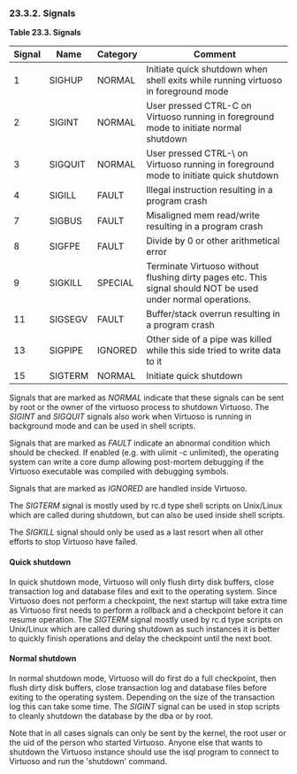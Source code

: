 <div id="signalsandexitcodess" class="section">

<div class="titlepage">

<div>

<div>

### 23.3.2. Signals

</div>

</div>

</div>

<div id="id76873" class="decimalstyle">

**Table 23.3. Signals**

<div class="decimalstyle-contents">

| Signal | Name    | Category | Comment                                                                                                      |
|:-------|---------|----------|--------------------------------------------------------------------------------------------------------------|
| 1      | SIGHUP  | NORMAL   | Initiate quick shutdown when shell exits while running virtuoso in foreground mode                           |
| 2      | SIGINT  | NORMAL   | User pressed CTRL-C on Virtuoso running in foreground mode to initiate normal shutdown                       |
| 3      | SIGQUIT | NORMAL   | User pressed CTRL-\\ on Virtuoso running in foreground mode to initiate quick shutdown                       |
| 4      | SIGILL  | FAULT    | Illegal instruction resulting in a program crash                                                             |
| 7      | SIGBUS  | FAULT    | Misaligned mem read/write resulting in a program crash                                                       |
| 8      | SIGFPE  | FAULT    | Divide by 0 or other arithmetical error                                                                      |
| 9      | SIGKILL | SPECIAL  | Terminate Virtuoso without flushing dirty pages etc. This signal should NOT be used under normal operations. |
| 11     | SIGSEGV | FAULT    | Buffer/stack overrun resulting in a program crash                                                            |
| 13     | SIGPIPE | IGNORED  | Other side of a pipe was killed while this side tried to write data to it                                    |
| 15     | SIGTERM | NORMAL   | Initiate quick shutdown                                                                                      |

</div>

</div>

  

Signals that are marked as <span class="emphasis">*NORMAL*</span>
indicate that these signals can be sent by root or the owner of the
virtuoso process to shutdown Virtuoso. The
<span class="emphasis">*SIGINT*</span> and
<span class="emphasis">*SIGQUIT*</span> signals also work when Virtuoso
is running in background mode and can be used in shell scripts.

Signals that are marked as <span class="emphasis">*FAULT*</span>
indicate an abnormal condition which should be checked. If enabled (e.g.
with ulimit -c unlimited), the operating system can write a core dump
allowing post-mortem debugging if the Virtuoso executable was compiled
with debugging symbols.

Signals that are marked as <span class="emphasis">*IGNORED*</span> are
handled inside Virtuoso.

The <span class="emphasis">*SIGTERM*</span> signal is mostly used by
rc.d type shell scripts on Unix/Linux which are called during shutdown,
but can also be used inside shell scripts.

The <span class="emphasis">*SIGKILL*</span> signal should only be used
as a last resort when all other efforts to stop Virtuoso have failed.

<div id="signalsandexitcodessquicksh" class="section">

<div class="titlepage">

<div>

<div>

#### Quick shutdown

</div>

</div>

</div>

In quick shutdown mode, Virtuoso will only flush dirty disk buffers,
close transaction log and database files and exit to the operating
system. Since Virtuoso does not perform a checkpoint, the next startup
will take extra time as Virtuoso first needs to perform a rollback and a
checkpoint before it can resume operation. The
<span class="emphasis">*SIGTERM*</span> signal mostly used by rc.d type
scripts on Unix/Linux which are called during shutdown as such instances
it is better to quickly finish operations and delay the checkpoint until
the next boot.

</div>

<div id="signalsandexitcodessquicknsh" class="section">

<div class="titlepage">

<div>

<div>

#### Normal shutdown

</div>

</div>

</div>

In normal shutdown mode, Virtuoso will do first do a full checkpoint,
then flush dirty disk buffers, close transaction log and database files
before exiting to the operating system. Depending on the size of the
transaction log this can take some time. The
<span class="emphasis">*SIGINT*</span> signal can be used in stop
scripts to cleanly shutdown the database by the dba or by root.

Note that in all cases signals can only be sent by the kernel, the root
user or the uid of the person who started Virtuoso. Anyone else that
wants to shutdown the Virtuoso instance should use the isql program to
connect to Virtuoso and run the 'shutdown' command.

</div>

</div>
